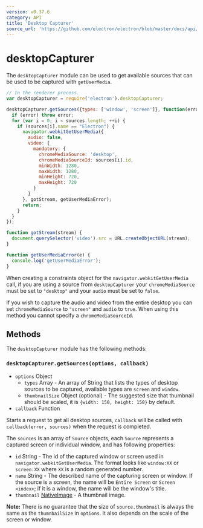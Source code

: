 ```yaml
---
version: v0.37.6
category: API
title: 'Desktop Capturer'
source_url: 'https://github.com/electron/electron/blob/master/docs/api/desktop-capturer.md'
---
```


# desktopCapturer

The `desktopCapturer` module can be used to get available sources that can be
used to be captured with `getUserMedia`.

```javascript
// In the renderer process.
var desktopCapturer = require('electron').desktopCapturer;

desktopCapturer.getSources({types: ['window', 'screen']}, function(error, sources) {
  if (error) throw error;
  for (var i = 0; i < sources.length; ++i) {
    if (sources[i].name == "Electron") {
      navigator.webkitGetUserMedia({
        audio: false,
        video: {
          mandatory: {
            chromeMediaSource: 'desktop',
            chromeMediaSourceId: sources[i].id,
            minWidth: 1280,
            maxWidth: 1280,
            minHeight: 720,
            maxHeight: 720
          }
        }
      }, gotStream, getUserMediaError);
      return;
    }
  }
});

function gotStream(stream) {
  document.querySelector('video').src = URL.createObjectURL(stream);
}

function getUserMediaError(e) {
  console.log('getUserMediaError');
}
```

When creating a constraints object for the `navigator.webkitGetUserMedia` call,
if you are using a source from `desktopCapturer` your `chromeMediaSource` must
be set to `"desktop"` and your `audio` must be set to `false`. 

If you wish to
capture the audio and video from the entire desktop you can set
`chromeMediaSource` to `"screen"` and `audio` to `true`. When using this method
you cannot specify a `chromeMediaSourceId`.

## Methods

The `desktopCapturer` module has the following methods:

### `desktopCapturer.getSources(options, callback)`

* `options` Object
  * `types` Array - An array of String that lists the types of desktop sources
    to be captured, available types are `screen` and `window`.
  * `thumbnailSize` Object (optional) - The suggested size that thumbnail should
    be scaled, it is `{width: 150, height: 150}` by default.
* `callback` Function

Starts a request to get all desktop sources, `callback` will be called with
`callback(error, sources)` when the request is completed.

The `sources` is an array of `Source` objects, each `Source` represents a
captured screen or individual window, and has following properties:
* `id` String - The id of the captured window or screen used in
  `navigator.webkitGetUserMedia`. The format looks like `window:XX` or
  `screen:XX` where `XX` is a random generated number.
* `name` String - The described name of the capturing screen or window. If the
  source is a screen, the name will be `Entire Screen` or `Screen <index>`; if
  it is a window, the name will be the window's title.
* `thumbnail` [NativeImage](http://electron.atom.io/docs/v0.37.6/api/NativeImage) - A thumbnail image.

**Note:** There is no guarantee that the size of `source.thumbnail` is always
the same as the `thumnbailSize` in `options`. It also depends on the scale of
the screen or window.
